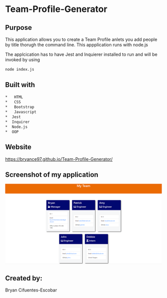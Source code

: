 # Team-Profile-Generator

## Purpose

This application allows you to create a Team Profile anlets you add people by title thorugh the command line. This appplication runs with node.js

The applcication has to have Jest and Inquierer installed to run and will be invoked by using 

```bash
node index.js
```

## Built with

    *   HTML
    *   CSS
    *   Bootstrap
    *   Javascript
    *  Jest
    *  Inquirer
    *  Node.js
    *  OOP

## Website

https://bryance97.github.io/Team-Profile-Generator/

## Screenshot of my application

![](./img/MyTeam.png)

## Created by:

Bryan Cifuentes-Escobar

